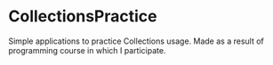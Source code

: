 # CollectionsPractice

Simple applications to practice Collections usage. Made as a result of programming course in which I participate.
